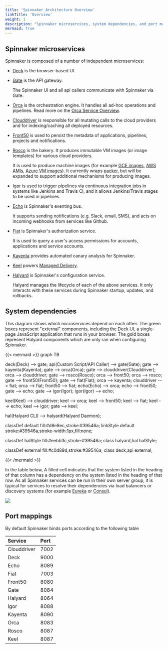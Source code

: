 ```yaml
---
title: 'Spinnaker Architecture Overview'
linkTitle: 'Overview'
weight: 1
description: "Spinnaker microservices, system dependencies, and port mappings"
mermaid: true
---
```


## Spinnaker microservices

Spinnaker is composed of a number of independent microservices:

- [Deck](https://github.com/spinnaker/deck) is the browser-based UI.

- [Gate](https://github.com/spinnaker/gate) is the API gateway.

  The Spinnaker UI and all api callers communicate with Spinnaker via Gate.

- [Orca](https://github.com/spinnaker/orca) is the orchestration engine.
  It handles all ad-hoc operations and pipelines.
  Read more on the [Orca Service Overview](/docs/community/contributing/code/developer-guides/service-overviews/orca/).

- [Clouddriver](https://github.com/spinnaker/clouddriver) is responsible for all
  mutating calls to the cloud providers and for indexing/caching all deployed
  resources.

- [Front50](https://github.com/spinnaker/front50) is used to persist the
  metadata of applications, pipelines, projects and notifications.

- [Rosco](https://github.com/spinnaker/rosco) is the bakery. It produces immutable
  VM images (or image templates) for various cloud providers.

  It is used to produce machine images (for example [GCE
  images](https://cloud.google.com/compute/docs/images),
  [AWS AMIs](http://docs.aws.amazon.com/AWSEC2/latest/UserGuide/AMIs.html),
  [Azure VM images](https://docs.microsoft.com/en-us/azure/virtual-machines/linux/classic/about-images)).
  It currently wraps [packer](https://www.packer.io/), but will be expanded to
  support additional mechanisms for producing images.

- [Igor](https://github.com/spinnaker/igor) is used to trigger pipelines via
  continuous integration jobs in systems like Jenkins and Travis CI, and it allows
  Jenkins/Travis stages to be used in pipelines.

- [Echo](https://github.com/spinnaker/echo) is Spinnaker's eventing bus.

  It supports sending notifications (e.g. Slack, email, SMS), and acts
  on incoming webhooks from services like Github.

- [Fiat](https://github.com/spinnaker/fiat) is Spinnaker's authorization
  service.

  It is used to query a user's access permissions for accounts, applications
  and service accounts.

- [Kayenta](https://github.com/spinnaker/kayenta) provides automated canary
  analysis for Spinnaker.

- [Keel](https://github.com/spinnaker/keel) powers [Managed Delivery](/docs/guides/user/managed-delivery).

- [Halyard](https://github.com/spinnaker/halyard) is Spinnaker's configuration
  service.

  Halyard manages the lifecycle of each of the above services. It only interacts
  with these services during Spinnaker startup, updates, and rollbacks.

## System dependencies

This diagram shows which microservices depend on each other. The green
boxes represent "external" components, including the Deck UI, a single-page
JavaScript application that runs in your browser. The gold boxes represent Halyard components
which are only ran when configuring Spinnaker.

{{< mermaid >}}
graph TB

deck(Deck) --> gate;
api(Custom Script/API Caller) --> gate(Gate);
gate --> kayenta(Kayenta);
gate --> orca(Orca);
gate --> clouddriver(Clouddriver);
orca --> clouddriver;
gate --> rosco(Rosco);
orca --> front50;
orca --> rosco;
gate --> front50(Front50);
gate --> fiat(Fiat);
orca --> kayenta;
clouddriver --> fiat;
orca --> fiat;
front50 --> fiat;
echo(Echo) --> orca;
echo --> front50;
gate --> echo;
gate --> igor(Igor);
igor(Igor) --> echo;

 keel(Keel) --> clouddriver;
 keel --> orca;
 keel --> front50;
 keel --> fiat;
 keel --> echo;
 keel --> igor;
 gate --> keel;

hal(Halyard CLI) --> halyard(Halyard Daemon);

classDef default fill:#d8e8ec,stroke:#39546a;
linkStyle default stroke:#39546a,stroke-width:1px,fill:none;

classDef halStyle fill:#eebb3c,stroke:#39546a;
class halyard,hal halStyle;

classDef external fill:#c0d89d,stroke:#39546a;
class deck,api external;

{{< /mermaid >}}

In the table below, A filled cell indicates that the system listed in the
heading of that column has a dependency on the system listed in the heading of
that row. As all Spinnaker services can be run in their own server group, it is
typical for services to resolve their dependencies via load balancers or
discovery systems (for example [Eureka](https://github.com/Netflix/eureka) or
[Consul](https://www.consul.io/)).

![](/docs/reference/architecture/graph.png)

## Port mappings

By default Spinnaker binds ports according to the following table

| Service     | Port |
| :---------- | :--- |
| Clouddriver | 7002 |
| Deck        | 9000 |
| Echo        | 8089 |
| Fiat        | 7003 |
| Front50     | 8080 |
| Gate        | 8084 |
| Halyard     | 8064 |
| Igor        | 8088 |
| Kayenta     | 8090 |
| Orca        | 8083 |
| Rosco       | 8087 |
| Keel        | 8087              |
